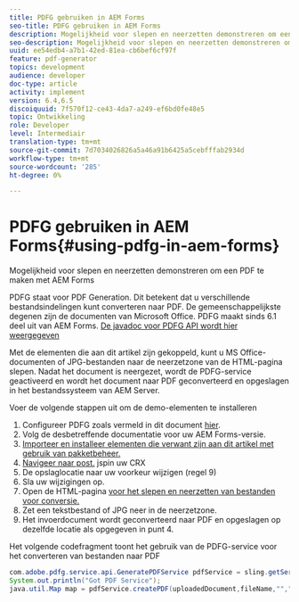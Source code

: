```yaml
---
title: PDFG gebruiken in AEM Forms
seo-title: PDFG gebruiken in AEM Forms
description: Mogelijkheid voor slepen en neerzetten demonstreren om een PDF te maken met AEM Forms
seo-description: Mogelijkheid voor slepen en neerzetten demonstreren om een PDF te maken met AEM Forms
uuid: ee54edb4-a7b1-42ed-81ea-cb6bef6cf97f
feature: pdf-generator
topics: development
audience: developer
doc-type: article
activity: implement
version: 6.4,6.5
discoiquuid: 7f570f12-ce43-4da7-a249-ef6bd0fe48e5
topic: Ontwikkeling
role: Developer
level: Intermediair
translation-type: tm+mt
source-git-commit: 7d7034026826a5a46a91b6425a5cebfffab2934d
workflow-type: tm+mt
source-wordcount: '285'
ht-degree: 0%

---
```



# PDFG gebruiken in AEM Forms{#using-pdfg-in-aem-forms}

Mogelijkheid voor slepen en neerzetten demonstreren om een PDF te maken met AEM Forms

PDFG staat voor PDF Generation. Dit betekent dat u verschillende bestandsindelingen kunt converteren naar PDF. De gemeenschappelijkste degenen zijn de documenten van Microsoft Office. PDFG maakt sinds 6.1 deel uit van AEM Forms.
[De javadoc voor PDFG API wordt hier weergegeven](https://helpx.adobe.com/experience-manager/6-3/forms/using/aem-document-services-programmatically.html#PDFGeneratorService)

Met de elementen die aan dit artikel zijn gekoppeld, kunt u MS Office-documenten of JPG-bestanden naar de neerzetzone van de HTML-pagina slepen. Nadat het document is neergezet, wordt de PDFG-service geactiveerd en wordt het document naar PDF geconverteerd en opgeslagen in het bestandssysteem van AEM Server.

Voer de volgende stappen uit om de demo-elementen te installeren

1. Configureer PDFG zoals vermeld in dit document [hier](https://helpx.adobe.com/experience-manager/6-4/forms/using/install-configure-pdf-generator.html).
1. Volg de desbetreffende documentatie voor uw AEM Forms-versie.
1. [Importeer en installeer elementen die verwant zijn aan dit artikel met gebruik van pakketbeheer.](assets/createpdfgdemov2.zip)
1. [Navigeer naar post.](http://localhost:4502/apps/AemFormsSamples/components/createPDF/POST.jsp) jspin uw CRX
1. De opslaglocatie naar uw voorkeur wijzigen (regel 9)
1. Sla uw wijzigingen op.
1. Open de HTML-pagina [ voor het slepen en neerzetten van bestanden voor conversie.](http://localhost:4502/content/DocumentServices/CreatePDFG.html)
1. Zet een tekstbestand of JPG neer in de neerzetzone.
1. Het invoerdocument wordt geconverteerd naar PDF en opgeslagen op dezelfde locatie als opgegeven in punt 4.

Het volgende codefragment toont het gebruik van de PDFG-service voor het converteren van bestanden naar PDF

```java
com.adobe.pdfg.service.api.GeneratePDFService pdfService = sling.getService(com.adobe.pdfg.service.api.GeneratePDFService.class);
System.out.println("Got PDF Service");
java.util.Map map = pdfService.createPDF(uploadedDocument,fileName,"","Standard","No Security", null, null);
```

